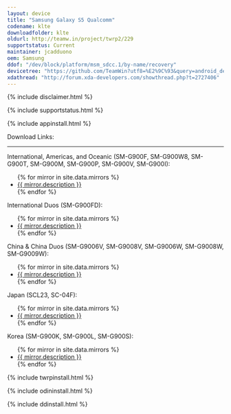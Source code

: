```yaml
---
layout: device
title: "Samsung Galaxy S5 Qualcomm"
codename: klte
downloadfolder: klte
oldurl: http://teamw.in/project/twrp2/229
supportstatus: Current
maintainer: jcadduono
oem: Samsung
ddof: "/dev/block/platform/msm_sdcc.1/by-name/recovery"
devicetree: "https://github.com/TeamWin?utf8=%E2%9C%93&query=android_device_samsung_klte"
xdathread: "http://forum.xda-developers.com/showthread.php?t=2727406"
---
```


{% include disclaimer.html %}

{% include supportstatus.html %}

{% include appinstall.html %}

<div class='page-heading'>Download Links:</div>
<hr />
<p class="text">International, Americas, and Oceanic (SM-G900F, SM-G900W8, SM-G900T, SM-G900M, SM-G900P, SM-G900V, SM-G900I):</p>
<ul>
{% for mirror in site.data.mirrors %}
  <li>
    <a href="{{ mirror.baseurl }}klte">
      {{ mirror.description }}
    </a>
  </li>
{% endfor %}
</ul>
<p class="text">International Duos (SM-G900FD):</p>
<ul>
{% for mirror in site.data.mirrors %}
  <li>
    <a href="{{ mirror.baseurl }}klteduos">
      {{ mirror.description }}
    </a>
  </li>
{% endfor %}
</ul>
<p class="text">China &amp; China Duos (SM-G9006V, SM-G9008V, SM-G9006W, SM-G9008W, SM-G9009W):</p>
<ul>
{% for mirror in site.data.mirrors %}
  <li>
    <a href="{{ mirror.baseurl }}kltechn">
      {{ mirror.description }}
    </a>
  </li>
{% endfor %}
</ul>
<p class="text">Japan (SCL23, SC-04F):</p>
<ul>
{% for mirror in site.data.mirrors %}
  <li>
    <a href="{{ mirror.baseurl }}kltekdi">
      {{ mirror.description }}
    </a>
  </li>
{% endfor %}
</ul>
<p class="text">Korea (SM-G900K, SM-G900L, SM-G900S):</p>
<ul>
{% for mirror in site.data.mirrors %}
  <li>
    <a href="{{ mirror.baseurl }}klteskt">
      {{ mirror.description }}
    </a>
  </li>
{% endfor %}
</ul>

{% include twrpinstall.html %}

{% include odininstall.html %}

{% include ddinstall.html %}
